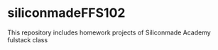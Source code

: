 # siliconmadeFFS102
This repository includes homework projects of Siliconmade Academy fulstack class
